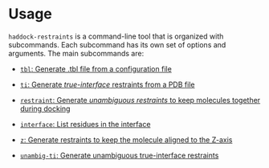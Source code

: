 # Usage

`haddock-restraints` is a command-line tool that is organized with subcommands.
Each subcommand has its own set of options and arguments. The main subcommands are:

- [`tbl`: Generate .tbl file from a configuration file](./tbl.md)

- [`ti`: Generate _true-interface_ restraints from a PDB file](./ti.md)

- [`restraint`: Generate _unambiguous restraints_ to keep molecules together during docking](./restraint.md)

- [`interface`: List residues in the interface](./interface.md)

- [`z`: Generate restraints to keep the molecule aligned to the Z-axis](./z.md)

- [`unambig-ti`: Generate unambiguous true-interface restraints](./unambig-ti.md)

